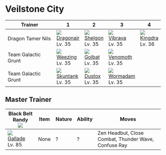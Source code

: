 # Veilstone City

Trainer             | 1                                   | 2                                 | 3                                  | 4                                 |
---                 | ---                                 | ---                               | ---                                | ---                               |
Dragon Tamer Nils   | ![][148]<br> [Dragonair]<br> Lv. 35 | ![][372]<br> [Shelgon]<br> Lv. 35 | ![][329]<br> [Vibrava]<br> Lv. 35  | ![][230]<br> [Kingdra]<br> Lv. 36 |
Team Galactic Grunt | ![][110]<br> [Weezing]<br> Lv. 35   | ![][042]<br> [Golbat]<br> Lv. 35  | ![][049]<br> [Venomoth]<br> Lv. 35 | &nbsp;                            |
Team Galactic Grunt | ![][435]<br> [Skuntank]<br> Lv. 35  | ![][269]<br> [Dustox]<br> Lv. 35  | ![][413]<br> [Wormadam]<br> Lv. 35 | &nbsp;                            |


## Master Trainer

Black Belt Randy<br>![][blackbelt] | Item | Nature | Ability | Moves                                                |
---                                | ---  | ---    | ---     | ---                                                  |
![][475]<br> [Gallade]<br> Lv. 85  | None | ?      | ?       | Zen Headbut, Close Combat, Thunder Wave, Confuse Ray |

[Golbat]: ../../pokemon_changes/042/
[Venomoth]: ../../pokemon_changes/049/
[Weezing]: ../../pokemon_changes/110/
[Dragonair]: ../../pokemon_changes/148/
[Kingdra]: ../../pokemon_changes/230/
[Dustox]: ../../pokemon_changes/269/
[Vibrava]: ../../pokemon_changes/329/
[Shelgon]: ../../pokemon_changes/372/
[Wormadam]: ../../pokemon_changes/413/
[Skuntank]: ../../pokemon_changes/435/
[Gallade]: ../../pokemon_changes/475/
[042]: ../img/pokemon/042.png
[049]: ../img/pokemon/049.png
[110]: ../img/pokemon/110.png
[148]: ../img/pokemon/148.png
[230]: ../img/pokemon/230.png
[269]: ../img/pokemon/269.png
[329]: ../img/pokemon/329.png
[372]: ../img/pokemon/372.png
[413]: ../img/pokemon/413.png
[435]: ../img/pokemon/435.png
[475]: ../img/pokemon/475.png
[blackbelt]: ../img/trainer/blackbelt.png
